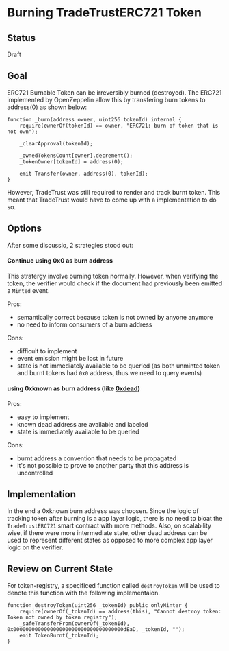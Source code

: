 # Burning TradeTrustERC721 Token

## Status

Draft

## Goal

ERC721 Burnable Token can be irreversibly burned (destroyed). The ERC721 implemented by OpenZeppelin allow this by transfering burn tokens to address(0) as shown below:

```sol
function _burn(address owner, uint256 tokenId) internal {
    require(ownerOf(tokenId) == owner, "ERC721: burn of token that is not own");

    _clearApproval(tokenId);

    _ownedTokensCount[owner].decrement();
    _tokenOwner[tokenId] = address(0);

    emit Transfer(owner, address(0), tokenId);
}
```

However, TradeTrust was still required to render and track burnt token. This meant that TradeTrust would have to come up with a implementation to do so.

## Options

After some discussio, 2 strategies stood out:

#### Continue using 0x0 as burn address

This stratergy involve burning token normally. However, when verifying the token, the verifier would check if the document had previously been emitted a `Minted` event.

Pros:

- semantically correct because token is not owned by anyone anymore
- no need to inform consumers of a burn address

Cons:

- difficult to implement
- event emission might be lost in future
- state is not immediately available to be queried (as both unminted token and burnt tokens had `0x0` address, thus we need to query events)

#### using 0xknown as burn address (like [0xdead](https://etherscan.io/address/0x000000000000000000000000000000000000dead))

Pros:

- easy to implement
- known dead address are available and labeled
- state is immediately available to be queried

Cons:

- burnt address a convention that needs to be propagated
- it's not possible to prove to another party that this address is uncontrolled

## Implementation

In the end a 0xknown burn address was choosen. Since the logic of tracking token after burning is a app layer logic, there is no need to bloat the `TradeTrustERC721` smart contract with more methods. Also, on scalability wise, if there were more intermediate state, other dead address can be used to represent different states as opposed to more complex app layer logic on the verifier.

## Review on Current State

For token-registry, a specificed function called `destroyToken` will be used to denote this function with the following implementaion.

```sol
function destroyToken(uint256 _tokenId) public onlyMinter {
    require(ownerOf(_tokenId) == address(this), "Cannot destroy token: Token not owned by token registry");
    _safeTransferFrom(ownerOf(_tokenId), 0x000000000000000000000000000000000000dEaD, _tokenId, "");
    emit TokenBurnt(_tokenId);
}
```
